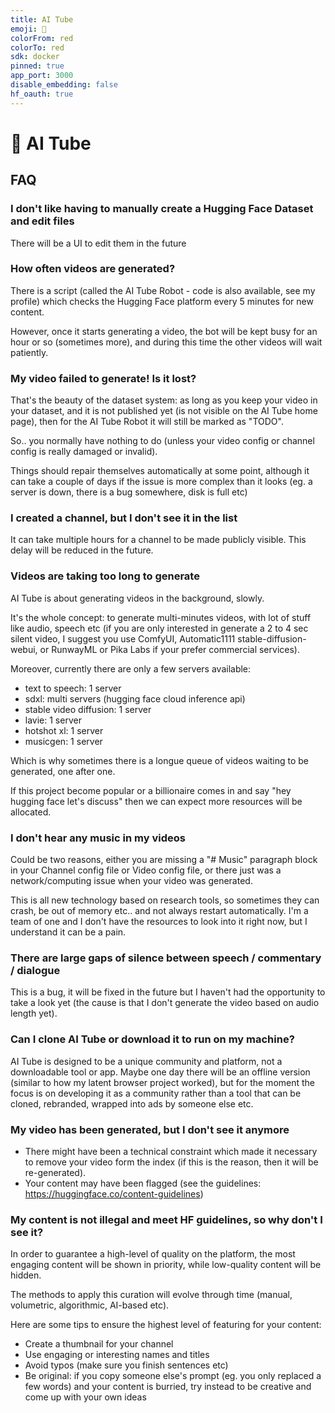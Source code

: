 ```yaml
---
title: AI Tube
emoji: 🍿
colorFrom: red
colorTo: red
sdk: docker
pinned: true
app_port: 3000
disable_embedding: false
hf_oauth: true
---
```


# 🍿 AI Tube

## FAQ

### I don't like having to manually create a Hugging Face Dataset and edit files

There will be a UI to edit them in the future

### How often videos are generated?

There is a script (called the AI Tube Robot - code is also available, see my profile) which checks the Hugging Face platform every 5 minutes for new content.

However, once it starts generating a video, the bot will be kept busy for an hour or so (sometimes more),
and during this time the other videos will wait patiently.

### My video failed to generate! Is it lost?

That's the beauty of the dataset system: as long as you keep your video in your dataset,
and it is not published yet (is not visible on the AI Tube home page), then for the AI Tube Robot it will still be marked as "TODO".

So.. you normally have nothing to do (unless your video config or channel config is really damaged or invalid).

Things should repair themselves automatically at some point,
although it can take a couple of days if the issue is more complex than it looks
(eg. a server is down, there is a bug somewhere, disk is full etc)

### I created a channel, but I don't see it in the list

It can take multiple hours for a channel to be made publicly visible.
This delay will be reduced in the future.

### Videos are taking too long to generate

AI Tube is about generating videos in the background, slowly.

It's the whole concept: to generate multi-minutes videos, with lot of stuff like audio, speech etc
(if you are only interested in generate a 2 to 4 sec silent video, I suggest you use ComfyUI, Automatic1111 stable-diffusion-webui, or RunwayML or Pika Labs if your prefer commercial services).

Moreover, currently there are only a few servers available:

- text to speech: 1 server
- sdxl: multi servers (hugging face cloud inference api)
- stable video diffusion: 1 server
- lavie: 1 server
- hotshot xl: 1 server
- musicgen: 1 server

Which is why sometimes there is a longue queue of videos waiting to be generated, one after one.

If this project become popular or a billionaire comes in and say "hey hugging face let's discuss" then we can expect more resources will be allocated. 

### I don't hear any music in my videos

Could be two reasons, either you are missing a "# Music" paragraph block in your Channel config file or Video config file, or there just was a network/computing issue when your video was generated.

This is all new technology based on research tools, so sometimes they can crash, be out of memory etc.. and not always restart automatically. I'm a team of one and I don't have the resources to look into it right now, but I understand it can be a pain.

### There are large gaps of silence between speech / commentary / dialogue

This is a bug, it will be fixed in the future but I haven't had the opportunity to take a look yet (the cause is that I don't generate the video based on audio length yet).

### Can I clone AI Tube or download it to run on my machine?

AI Tube is designed to be a unique community and platform, not a downloadable tool or app.
Maybe one day there will be an offline version (similar to how my latent browser project worked), but for the moment the focus is on developing it as a community rather than a tool that can be cloned, rebranded, wrapped into ads by someone else etc.

### My video has been generated, but I don't see it anymore

- There might have been a technical constraint which made it necessary to remove your video form the index (if this is the reason, then it will be re-generated).
- Your content may have been flagged (see the guidelines: https://huggingface.co/content-guidelines)

### My content is not illegal and meet HF guidelines, so why don't I see it?

In order to guarantee a high-level of quality on the platform, the most engaging content will be shown in priority, while low-quality content will be hidden. 

The methods to apply this curation will evolve through time (manual, volumetric, algorithmic, AI-based etc).

Here are some tips to ensure the highest level of featuring for your content:

- Create a thumbnail for your channel
- Use engaging or interesting names and titles
- Avoid typos (make sure you finish sentences etc)
- Be original: if you copy someone else's prompt (eg. you only replaced a few words) and your content is burried, try instead to be creative and come up with your own ideas